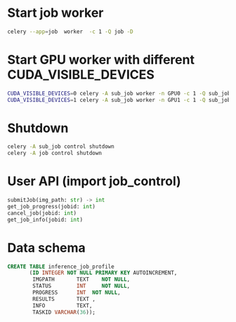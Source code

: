 # Start job worker
````bash
celery --app=job  worker  -c 1 -Q job -D
````

# Start GPU worker with different CUDA_VISIBLE_DEVICES
````bash
CUDA_VISIBLE_DEVICES=0 celery -A sub_job worker -n GPU0 -c 1 -Q sub_job -D   
CUDA_VISIBLE_DEVICES=1 celery -A sub_job worker -n GPU1 -c 1 -Q sub_job -D
````

# Shutdown
````bash
celery -A sub_job control shutdown
celery -A job control shutdown
````

# User API (import job_control)
````python
submitJob(img_path: str) -> int  
get_job_progress(jobid: int)  
cancel_job(jobid: int)  
get_job_info(jobid: int)  
````


# Data schema
````sql
CREATE TABLE inference_job_profile
       (ID INTEGER NOT NULL PRIMARY KEY AUTOINCREMENT,
        IMGPATH       TEXT    NOT NULL,
        STATUS        INT     NOT NULL,
        PROGRESS      INT  NOT NULL,
        RESULTS       TEXT ,
        INFO          TEXT,
        TASKID VARCHAR(36)); 
````
